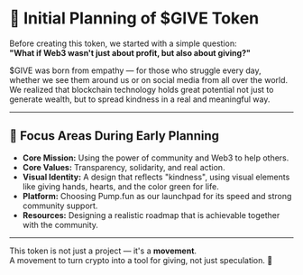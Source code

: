 # 🧠 Initial Planning of $GIVE Token

Before creating this token, we started with a simple question:  
**"What if Web3 wasn't just about profit, but also about giving?"**

$GIVE was born from empathy — for those who struggle every day, whether we see them around us or on social media from all over the world.  
We realized that blockchain technology holds great potential not just to generate wealth, but to spread kindness in a real and meaningful way.

---

## 🎯 Focus Areas During Early Planning

- **Core Mission:** Using the power of community and Web3 to help others.  
- **Core Values:** Transparency, solidarity, and real action.  
- **Visual Identity:** A design that reflects "kindness", using visual elements like giving hands, hearts, and the color green for life.  
- **Platform:** Choosing Pump.fun as our launchpad for its speed and strong community support.  
- **Resources:** Designing a realistic roadmap that is achievable together with the community.

---

This token is not just a project — it's a **movement**.  
A movement to turn crypto into a tool for giving, not just speculation. 💚

